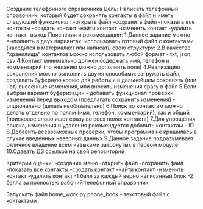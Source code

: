 Создание телефонного справочника
Цель: Написать телефонный справочник, который будет сохранять контакты в файл и иметь следующий функционал:
-открыть файл
-сохранить файл
-показать все контакты
-создать контакт
-найти контакт
-изменить контакт
-удалить контакт
-выход
Пояснения и рекомендации:
1.Данное задание можно выполнить в двух вариантах: использовать готовый файл с контактами (находится в материалах) или написать свою структуру:
2.В качестве "хранилища" контактов можно использовать любой формат - txt, json, csv
4.Контакт минимально должен содержать имя, телефон и комментарий (по желанию можно дополнить поля)
4.Реализацию сохранения можно выполнить двумя способами: загружать файл, создавать буферную копию для работы и в дальнейшем сохранять (или нет) внесенные изменения, или вносить изменения сразу в файл
5.Если выбран вариант буферизации - добавить функционал проверки изменений перед выходом (предлагать сохранить изменения) - опционально (делать необязательно)
6.Поиск по контактам можно делать отдельно по полям (имя, телефон, комментарий), так и общий (поисковое слово ищет сразу во всех полях контакта)
7.Для упрощения поиска, изменения и удаления рекомендуется добавить контактам - ID
8.Добавить всевозможные проверки, чтобы программа не крашилась в случае введенных неверных данных
9.Данное задание подразумевает отличное владение всем навыками затронутых в первом модуле
10.Сдавать ДЗ ссылкой на свой репозиторий

Критерии оценки:
-создание меню
-открыть файл
-сохранить файл
-показать все контакты
-создать контакт
-найти контакт
-изменить контакт
-удалить контакт
-1 балл за каждый верно написанный блок
-2 балла за полностью рабочий телефонный справочник

Запускать файл home_work.py
phone_book - текстовый файл с контактами
